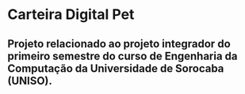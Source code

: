 # Carteira Digital Pet
## Projeto relacionado ao projeto integrador do primeiro semestre do curso de Engenharia da Computação da Universidade de Sorocaba (UNISO).
